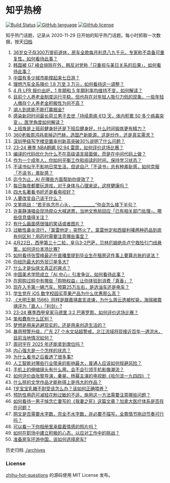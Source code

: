 # 知乎热榜
[![Build Status](https://github.com/ToWeLong/zhihu-hot-questions/workflows/CI/badge.svg)](https://github.com/ToWeLong/zhihu-hot-questions/actions)
[![GitHub language](https://img.shields.io/badge/language-golang-orange.svg)](https://golang.org/)
[![GitHub license](https://img.shields.io/github/license/ToWeLong/zhihu-hot-questions)](https://github.com/ToWeLong/zhihu-hot-questions/blob/main/LICENSE)

知乎热门话题，记录从 2020-11-29 日开始的知乎热门话题。每小时抓取一次数据，按天[归档](./archives)

<!-- BEGIN -->

1. [36岁女子存300万提前退休，房车全款每月利息八九千元，专家称不具备可重复性，如何看待此事？](https://www.zhihu.com/question/653634390)
1. [韩国被 G7 峰会排除在外，韩反对党称「只重视与美日关系的后果」，如何看待此事？](https://www.zhihu.com/question/653717985)
1. [中国有多少城市能撑起来七日游？](https://www.zhihu.com/question/652919609)
1. [理想汽车全系降价 1.8 万至 3 万元，如何看待这一调整？](https://www.zhihu.com/question/653724294)
1. [4 月 LPR 报价出炉，1 年期和 5 年期利率均维持不变，如何解读？](https://www.zhihu.com/question/653718865)
1. [目前个人养老金制度运行平稳，但也存在对年轻人吸引力低的现象，一些年轻人缴存个人养老金积极性为何不高？](https://www.zhihu.com/question/653720371)
1. [湖人到底能不能打赢掘金?](https://www.zhihu.com/question/653641639)
1. [感染新冠时间最长荷兰男子去世「持续患病 613 天，体内积累 50 多个病毒突变」，医学角度如何解读？](https://www.zhihu.com/question/653721277)
1. [上班族是上班前健身好还是下班后健身好，什么时间锻炼更有精力？](https://www.zhihu.com/question/653429557)
1. [360老板周鸿祎卖掉迈巴赫，选国产新能源，这是炒作，还是真实需求？](https://www.zhihu.com/question/653637452)
1. [深圳甲级写字楼空置率创新高突破30%说明了什么问题？](https://www.zhihu.com/question/653114306)
1. [23-24 赛季 NBA鹈鹕 92:94 雷霆，如何评价这场比赛？](https://www.zhihu.com/question/653717829)
1. [编译的代码优化为什么不在高级语言层面做，而是在中间代码上做？](https://www.zhihu.com/question/651713455)
1. [作为一个成年人，你如何平衡工作和阅读的时间，保持学习状态？](https://www.zhihu.com/question/653726067)
1. [不读书似乎不影响日常生活，但说自己「不读书」总有种羞耻感，如何克服「不读书」羞耻感？](https://www.zhihu.com/question/653243911)
1. [迄今为止，AI 在哪些方面帮助你提效了？](https://www.zhihu.com/question/653107399)
1. [每日每夜都要玩游戏，对于身体与心理来说，这样健康吗？](https://www.zhihu.com/question/653725114)
1. [四大名著看书好还是看电视好？](https://www.zhihu.com/question/653671591)
1. [人要改变自己该干什么？](https://www.zhihu.com/question/648649223)
1. [文笔挑战：“若无执念在心头，___________”你会怎么接下半句？](https://www.zhihu.com/question/650349170)
1. [许美静演唱会现场观众大喊退票，当地文旅局回应「已有相关部门处理」，哪些信息值得关注？](https://www.zhihu.com/question/653651513)
1. [有什么画面感很强的笑话或者图片？](https://www.zhihu.com/question/50830094)
1. [过敏性鼻炎流行，「氯雷他定」突然火了，氯雷他定和西替利嗪两种药品到底有何区别？用药时需要注意哪些事宜？](https://www.zhihu.com/question/653300257)
1. [4月22日，西甲第三十二轮，皇马3-2巴萨，贝林厄姆绝杀卢宁救险引门线悬案，如何评价本场比赛?](https://www.zhihu.com/question/653700977)
1. [如何看待张雪峰最近在直播里提到毕业生在租房这件事上要算总账的说法？](https://www.zhihu.com/question/653436775)
1. [你经历最大的外贸订单多大?](https://www.zhihu.com/question/361905628)
1. [什么才是仙侠文真正的爽点？](https://www.zhihu.com/question/648281611)
1. [中国美术学院成立「AI 中心」引发争议，如何看待此事？](https://www.zhihu.com/question/653048924)
1. [在网购过程中有哪些「购物权益」让你体验到消费「真香」？](https://www.zhihu.com/question/653719578)
1. [现在入手第一辆汽车，预算25万左右，是选油车还是电车？](https://www.zhihu.com/question/653471952)
1. [学生党在 iOS 数字校园买苹果产品为什么优惠那么高？](https://www.zhihu.com/question/653657465)
1. [《大明王朝 1566》同样是跟嘉靖直言进谏，为什么周云逸被杖毙，海瑞被嘉靖评为「直人」「利剑」?](https://www.zhihu.com/question/652916780)
1. [23-24 赛季西甲皇家马德里 3:2 巴塞罗那，如何评价这场比赛？](https://www.zhihu.com/question/653683569)
1. [笨和蠢有什么区别？](https://www.zhihu.com/question/650481017)
1. [梦想是用来逃避现实的，还是用来创造生活的？](https://www.zhihu.com/question/653679772)
1. [暴雨预警升级，广东 27 个水文站超警戒，北江流域将现接近百年一遇洪水，目前当地情况如何？](https://www.zhihu.com/question/653651534)
1. [周冠宇在 2025 年还能拿到席位吗？](https://www.zhihu.com/question/648490957)
1. [内心强大是一个怎样的状态？](https://www.zhihu.com/question/653633324)
1. [为什么看书之后看透了很多事?](https://www.zhihu.com/question/653654592)
1. [人工智能对哪些行业带来的影响最大，普通人应该如何规避风险？](https://www.zhihu.com/question/649114294)
1. [手机上的伸缩镜头有什么用，会不会引领手机影像潮流？](https://www.zhihu.com/question/653411032)
1. [如何评价由张黎导演，秦昊、杨幂主演的电视剧《哈尔滨一九四四》？](https://www.zhihu.com/question/653658740)
1. [什么样的文学作品才能称得上是伟大的作品？](https://www.zhihu.com/question/321669400)
1. [1岁宝宝乳糖不耐受该怎么办？该如何正确喂养？](https://www.zhihu.com/question/653630128)
1. [预防性用药可减轻花粉过敏的不适，施用这一方法需要注意哪些问题？](https://www.zhihu.com/question/652687841)
1. [如何看待一男子悼念亡妻写的《我妻之死》这篇文章？加拿大医疗体系是否存在问题？](https://www.zhihu.com/question/653636283)
1. [网文是否需要水字数，完全不水字数，非必要不描写，全靠情节拖动节奏可行吗？](https://www.zhihu.com/question/585650412)
1. [可以看一下你相册里承载着情感的照片吗？](https://www.zhihu.com/question/653466443)
1. [如何在职场中建立积极的心态，以应对工作中的挑战？](https://www.zhihu.com/question/653627819)
1. [准备房车环游中国，该如何选择房车?](https://www.zhihu.com/question/627175195)

<!-- END -->

历史归档 [./archives](./archives)


### License
[zhihu-hot-questions](https://github.com/towelong/zhihu-hot-questions) 的源码使用 MIT License 发布。